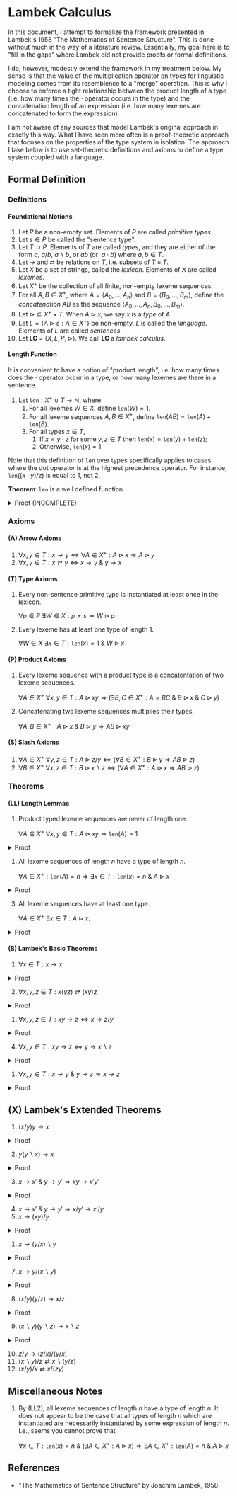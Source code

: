 # Lambek Calculus

In this document, I attempt to formalize the framework presented in Lambek's 1958 "The Mathematics of Sentence Structure". This is done without much in the way of a literature review. Essentially, my goal here is to "fill in the gaps" where Lambek did not provide proofs or formal definitions.

I do, however, modestly extend the framework in my treatment below. My sense is that the value of the multiplication operator on types for linguistic modeling comes from its resemblence to a "merge" operation. This is why I choose to enforce a tight relationship between the product length of a type (i.e. how many times the $\cdot$ operator occurs in the type) and the concatenation length of an expression (i.e. how many lexemes are concatenated to form the expression).

I am not aware of any sources that model Lambek's original approach in exactly this way. What I have seen more often is a proof-theoretic approach that focuses on the properties of the type system in isolation. The approach I take below is to use set-theoretic definitions and axioms to define a type system coupled with a language.

## Formal Definition

### Definitions

#### Foundational Notions

1. Let $P$ be a non-empty set. Elements of $P$ are called *primitive types*.
2. Let $s\in P$ be called the "sentence type".
3. Let $T \supset P$. Elements of $T$ are called *types*, and they are either of the form $a$, $a/b$, $a\backslash b$, or $ab$ (or $\ a\cdot b$) where $a,b\in T$.
4. Let $\rightarrow$ and $\rightleftarrows$ be relations on $T$, i.e. subsets of $T\times T$.
5. Let $X$ be a set of strings, called the *lexicon*. Elements of $X$ are called *lexemes*.
6. Let $X^+$ be the collection of all finite, non-empty lexeme sequences.
7. For all $A,B\in X^+$, where $A=\langle A_0, \ldots, A_n \rangle$ and $B=\langle B_0, \ldots, B_m \rangle$, define the *concatenation* $AB$ as the sequence $\langle A_0, \ldots, A_n, B_0, \ldots, B_m \rangle$.
8. Let $\triangleright \subseteq X^+\times T$. When $A \triangleright x$, we say $x$ is a *type* of $A$.
9. Let $L = \{A \triangleright s : A\in X^+ \}$ be non-empty. $L$ is called the *language*. Elements of $L$ are called *sentences*.
10. Let **LC** = $\langle X, L, P, \triangleright \rangle$. We call **LC** a *lambek calculus*.

#### Length Function

It is convenient to have a notion of "product length", i.e. how many times does the $\cdot$ operator occur in a type, or how many lexemes are there in a sentence.

1. Let $\mathtt{len}: X^{+}\ \cup\ T \rightarrow \mathbb{N}$, where:
   1. For all lexemes $W\in X$, define $\mathtt{len}(W) = 1$.
   2. For all lexeme sequences $A, B\in X^+$, define $\mathtt{len}(AB) = \mathtt{len}(A) + \mathtt{len}(B)$.
   3. For all types $x\in T$,
      1. If $x=y\cdot z$ for some $y,z\in T$ then $\mathtt{len}(x) = \mathtt{len}(y) + \mathtt{len}(z)$;
      2. Otherwise, $\mathtt{len}(x)=1$.

Note that this definition of $\mathtt{len}$ over types specifically applies to cases where the dot operator is at the highest precedence operator. For instance, $\mathtt{len}((x\cdot y)/z)$ is equal to 1, not 2.

**Theorem**: $\mathtt{len}$ is a well defined function.

<details><summary>Proof (INCOMPLETE)</summary>
<p>

   - First, need to establish that $\mathtt{len}$ is well defined on $X^+$.
     - For all $W\in X$, $\mathtt{len}(W)=1$ by definition, and hence is well defined.
     - Suppose $\mathtt{len}$ is well defined on all $X^i$ where $i\leq n$ for some $n\in\mathbb{N}$.
       - Consider $A\in X^{n+1}$. Note that $A=A_0A_1\ldots A_n$.
       - Choose $m\in\mathbb{N}$ such that $0<m\leq n$.
       - Then $A=(A_0\ldots A_m)(A_{m+1}\ldots A_n)$.
       - Note that $(A_0\ldots A_m)\in X^{m+1}$ and $(A_{m+1}\ldots A_n)\in X^{n-m}$.
       - By inductive hypothesis, $\mathtt{len}$ is well defined on $X^{m+1}$ and $X^{n-m}$.
       - Since $\mathtt{len}(A) = \mathtt{len}(A_0\ldots A_m) + \mathtt{len}(A_{m+1}\ldots A_n)$ by definition, see that $\mathtt{len}$ is well defined on $X^{n+1}$.
   - Then we need to establish the same for $T$.
     - Clearly true, lacking convenient notation for proof ...
</p>
</details>


### Axioms

#### (A) Arrow Axioms

1. $\forall x,y \in T : x \rightarrow y \Leftrightarrow \forall A \in X^+: A \triangleright x \Rightarrow A \triangleright y$
2. $\forall x,y \in T : x \rightleftarrows y \Leftrightarrow x\rightarrow y \ \& \ y \rightarrow x$


#### (T) Type Axioms

1. Every non-sentence primitive type is instantiated at least once in the lexicon.

   $\forall p\in P\ \exists W \in X: p\not=s \Rightarrow W\triangleright p$

2. Every lexeme has at least one type of length 1.

   $\forall W\in X\ \exists x\in T: \mathtt{len}(x)=1\ \&\ W\triangleright x$

#### (P) Product Axioms

1. Every lexeme sequence with a product type is a concatentation of two lexeme sequences.

   $\forall A\in X^+\ \forall x,y \in T: A\triangleright xy \Rightarrow ( \exists B,C\in X^+ : A=BC\ \&\ B\triangleright x \ \&\ C \triangleright y)$

2. Concatenating two lexeme sequences multiplies their types.

   $\forall A,B\in X^+: A\triangleright x\ \& \ B\triangleright y \Rightarrow AB \triangleright xy$

#### (S) Slash Axioms

1. $\forall A \in X^+\ \forall y, z \in T : A \triangleright z/y \Leftrightarrow (\forall B \in X^+: B \triangleright y \Rightarrow AB \triangleright z)$
2. $\forall B \in X^+\ \forall x, z \in T :  B \triangleright x\backslash z \Leftrightarrow (\forall A \in X^+: A \triangleright x \Rightarrow AB \triangleright z)$

### Theorems

#### (LL) Length Lemmas


1. Product typed lexeme sequences are never of length one. <!--Note, this can probably be strengthened to len(A)=n.-->

   $\forall A\in X^+\ \forall x,y \in T: A\triangleright xy \Rightarrow \mathtt{len}(A)>1$

<details><summary>Proof</summary>
<p>

   - Assume $A\triangleright xy$.
   - Then by (P1), $A=BC$ for some $B,C\in X^+$ where $B\triangleright x$ and $C\triangleright y$.
   - Hence $\mathtt{len}(A) = \mathtt{len}(B) + \mathtt{len}(C) \geq 2$.
</p>
</details>

1. All lexeme sequences of length $n$ have a type of length $n$.

   $\forall A\in X^+: \mathtt{len}(A)=n \Rightarrow \exists x\in T : \mathtt{len}(x)=n\ \&\ A\triangleright x$

<details><summary>Proof</summary>
<p>

   - Proof by induction on length.
   - Assume $\mathtt{len}(A)=1$.
     - Then $A\in X$ by definition of $\mathtt{len}$.
     - Hence by (T2), $A\triangleright x$ for some $x\in T$ where $\mathtt{len}(x)=1$.
   - Assume the theorem is true for $\mathtt{len}(A) = n$.
     - Let $A\in X^T$ be such that $\mathtt{len}(A)=n+1$.
     - Hence $A=A_0\cdots A_n=(A_0\cdots A_{n-1})\cdot A_n$.
     - By inductive hypothesis, $(A_0\cdots A_{n-1}) \triangleright x$ for some $x\in T$ such that $\mathtt{len}(x)=n$.
     - By (T2), $A_n \triangleright y$ for some $y\in T$ where $\mathtt{len}(x)=1$.
     - Hence $A=(A_0\cdots A_{n-1})\cdot A_n\triangleright xy$ by (P2).
     - By definition, $\mathtt{len}(xy)=\mathtt{len}(x)+\mathtt{len}(y)=n+1$.
</p>
</details>

3. All lexeme sequences have at least one type.

   $\forall A \in X^+\ \exists x \in T: A \triangleright x$.

<details><summary>Proof</summary>
<p>

   - Follows immediately from (LL2).
</p>
</details>


#### (B) Lambek's Basic Theorems

1. $\forall x \in T: x \rightarrow x$

<details><summary>Proof</summary>
<p>

   - Note that, by (A1), $x \rightarrow x \Leftrightarrow \forall A \in L: A \triangleright x \Rightarrow A \triangleright x$.
   - This is true since $p\Rightarrow p$ is true for any proposition $p$.
</p>
</details>

2. $\forall x, y, z \in T: x(yz) \rightleftarrows (xy)z$

<details><summary>Proof</summary>
<p>

   - $\rightarrow$
     - By (A1), $x(yz) \rightarrow (xy)z$ if and only if $\forall A \in L: A \triangleright x(yz) \Rightarrow A \triangleright (xy)z$.
     - Suppose $A \triangleright x(yz)$. Then by (P1), $A=BC$ for some $B,C$ where $B\triangleright x$ and $C \triangleright yz$.
     - Again by (P1), get that $C=DE$ for some $D,E$ where $D\triangleright y$ and $E \triangleright z$.
     - Since $C=DE$ and $C\triangleright yz$, conclude $DE\triangleright yz$.
     - By (P2), conclude that $D\triangleright y$ and $E\triangleright z$.
     - $A = BDE$ has been established. Since concatenation is associative, $BDE = B(DE)$.
     - Since $A \triangleright x(yz)$, conclude $B(DE) \triangleright x(yz)$. By (P2), $B \triangleright x$.
     - Since $B \triangleright x$ and $D \triangleright y$, conclude $BD\triangleright xy$ by (P2).
     - Again by (P2), conclude $(BD)E \triangleright (xy)z$.
     - Since $A=B(DE)=(BD)E$, conclude $A\triangleright (xy)z$.
   - $\leftarrow$.
     - By (A1), $(xy)z \rightarrow x(yz)$ if and only if $\forall A \in L: A \triangleright (xy)z \Rightarrow A \triangleright x(yz)$.
     - Suppose $A \triangleright (xy)z$. Then by (P1), $A=BC$ for some $B,C$ where $B\triangleright (xy)$ and $C \triangleright z$.
     - Again by (P1), get that $B=DE$ for some $D,E$ where $D\triangleright x$ and $E \triangleright y$.
     - Since $B=DE$ and $B\triangleright xy$, conclude $DE\triangleright xy$.
     - By (P2), conclude that $D\triangleright x$ and $E\triangleright y$.
     - $A = DEC$ has been established. Since concatenation is associative, $DEC = (DE)C$.
     - Since $A \triangleright (xy)z$, conclude $(DE)C \triangleright (xy)z$. By (P2), $C \triangleright z$.
     - Since $E \triangleright y$ and $C \triangleright z$, conclude $EC\triangleright yz$ by (P2).
     - Again by (P2), conclude $D(EC) \triangleright x(yz)$.
     - Since $A=(DE)C=D(EC)$, conclude $A\triangleright x(yz)$.
</p>
</details>

1. $\forall x, y, z \in T: xy \rightarrow z \Leftrightarrow x \rightarrow z/y$

<details><summary>Proof</summary>
<p>

  - $\Rightarrow$
    - Assume $xy \rightarrow z$.
    - Let $A\triangleright x$ and $B\triangleright y$.
    - Then $AB\triangleright xy$ by (P2).
    - Hence $AB\triangleright z$ by (A1).
    - Since $B\triangleright y$ and $AB\triangleright z$, conclude $A\triangleright z/y$ by (S1).
    - Hence $x\rightarrow z/y$.
  - $\Leftarrow$
    - Assume $x\rightarrow z/y$.
    - Let $A\triangleright xy$.
    - By (P1), $A=BC$ for some $B,C$ such that $B\triangleright x$ and $C\triangleright y$.
    - Since $x\rightarrow z/y$, conclude $B\triangleright z/y$ by (A1).
    - Since $B\triangleright z/y$ and $C\triangleright y$, conclude $BC\triangleright z$ by (S1).
    - Since $A=BC$, conclude $A\triangleright z$.
    - Hence $xy\rightarrow z$.
</p>
</details>

4. $\forall x, y \in T: xy \rightarrow z \Leftrightarrow y \rightarrow x\backslash z$

<details><summary>Proof</summary>
<p>

  - $\Rightarrow$
    - Assume $xy \rightarrow z$.
    - Let $A\triangleright x$ and $B\triangleright y$.
    - Then $AB\triangleright xy$ by (P2).
    - Hence $AB\triangleright z$ by (A1).
    - Since $A\triangleright x$ and $AB\triangleright z$, conclude $B\triangleright x\backslash z$ by (S2).
    - Hence $y\rightarrow x\backslash z$.
  - $\Leftarrow$
    - Assume $y\rightarrow x\backslash z$.
    - Let $A\triangleright xy$.
    - By (P1), $A=BC$ for some $B,C$ such that $B\triangleright x$ and $C\triangleright y$.
    - Since $x\rightarrow x\backslash z$, conclude $C\triangleright x\backslash z$ by (A1).
    - Since $C\triangleright x\backslash z$ and $B\triangleright x$, conclude $BC\triangleright z$ by (S2).
    - Since $A=BC$, conclude $A\triangleright z$.
    - Hence $xy\rightarrow z$.
</p>
</details>

1. $\forall x, y \in T: x\rightarrow y \ \&\ y\rightarrow z \Rightarrow x \rightarrow z$

<details><summary>Proof</summary>
<p>

   - Assume $x\rightarrow y$ and $y\rightarrow z$.
   - Let $A\triangleright x$.
   - Conclude $A\triangleright y$ by (A1).
   - Conclude $A\triangleright z$ by another application of (A1).
   - Hence $x\rightarrow z$.
</p>
</details>


## (X) Lambek's Extended Theorems

1. $(x/y)y \rightarrow x$

<details><summary>Proof</summary>
<p>

   - Assume $A\triangleright (x/y)y$.
   - By (P1), $A=BC$ where $B\triangleright x/y$ and $C\triangleright y$.
   - Hence by (S1), $BC\triangleright x$.
   - Hence $A\triangleright x$, proving $(x/y)y \rightarrow x$.
</p>
</details>


2. $y(y\backslash x) \rightarrow x$

<details><summary>Proof</summary>
<p>

   - Assume $A\triangleright y(y\backslash x)$.
   - By (P1), $A=BC$ where $B\triangleright y$ and $C\triangleright y\backslash x$.
   - Hence by (S2), $BC\triangleright y$.
   - Hence $A\triangleright y$, proving $y(y\backslash x) \rightarrow x$.
</p>
</details>

3.  $x\rightarrow x'\ \&\ y\rightarrow y' \Rightarrow xy\rightarrow x'y'$

<details><summary>Proof</summary>
<p>

  - Assume $x\rightarrow x'$ and $y\rightarrow y'$.
  - Assume $A\triangleright xy$.
  - Then $A=BC$ for some $B,C$ where $B\triangleright x$ and $C\triangleright y$ by (P1).
  - Hence $B\triangleright x'$ and $C\triangleright y'$ by (A1).
  - Hence $BC\triangleright x'y'$ by (P2).
  - Since $A=BC$, conclude $A\triangleright x'y'$.
  - Hence $xy\rightarrow x'y'$.
</p>
</details>


4. $x\rightarrow x'\ \&\ y\rightarrow y' \Rightarrow x/y'\rightarrow x'/y$
5. $x \rightarrow (xy)/y$

<details><summary>Proof</summary>
<p>

  - Note that $xy\rightarrow xy$ by (B1).
  - By (B3), conclude $x\rightarrow (xy)/y$.
</p>
</details>


1. $x\rightarrow (y/x)\backslash y$

<details><summary>Proof</summary>
<p>

  - Note that $(y/x)x \rightarrow y$ by (X1).
  - By (B4), conclude that $x \rightarrow (y/x)\backslash y$.
</p>
</details>


7. $x \rightarrow y/(x \backslash y)$
<details><summary>Proof</summary>
<p>

  - Note that $x(x\backslash y) \rightarrow y$ by (X2).
  - By (B3), conclude that $x \rightarrow y/(x \backslash y)$.
</p>
</details>

8. $(x/y)(y/z) \rightarrow x/z$
<details><summary>Proof</summary>
<p>

  - Note that $x/y \rightarrow x/y$ and $(y/z)z\rightarrow y$ by (B1) and (X1).
  - Hence $(x/y)(y/z)z\rightarrow (x/y)y$ by (X3).
  - Since $(x/y)y\rightarrow x$ by (X1) and $\rightarrow$ is transitive by (B5), conclude $(x/y)(y/z)z\rightarrow x$.
  - Hence $(x/y)(y/z)\rightarrow x/z$ by (B3).
</p>
</details>

9.  $(x\backslash y)(y\backslash z) \rightarrow x\backslash z$
<details><summary>Proof</summary>
<p>

  - Note that $x(x\backslash y)\rightarrow y$ and $y\backslash z\rightarrow y\backslash z$ by (X2) and (B1).
  - Hence $x(x\backslash y)(y\backslash z) \rightarrow y(y\backslash z)$ by (X3).
  - Since $y(y\backslash z) \rightarrow y$ by (X2) and $\rightarrow$ is transitive by (B5), conclude $x(x\backslash y)(y\backslash z)\rightarrow y$.
  - Hence $(x\backslash y)(y\backslash z)\rightarrow x\backslash z$ by (B4).
</p>
</details>

10.    $z/y\rightarrow (z/x)/(y/x)$
11.    $(x\backslash y)/z \rightleftarrows x\backslash (y/z)$
12.    $(x/y)/x\rightleftarrows x/(zy)$



## Miscellaneous Notes

1. By (LL2), all lexeme sequences of length $n$ have a type of length $n$. It does not appear to be the case that all types of length $n$ which are instantiated are necessarily instantiated by some expression of length $n$. I.e., seems you cannot prove that

   $\forall x\in T: \mathtt{len}(x)=n \ \&\ (\exists A\in X^+: A\triangleright x) \Rightarrow \exists A\in X^+ : \mathtt{len}(A)=n\ \&\ A\triangleright x$

## References
- "The Mathematics of Sentence Structure" by Joachim Lambek, 1958
